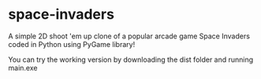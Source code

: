 # space-invaders
A simple 2D shoot 'em up clone of a popular arcade game Space Invaders coded in Python using PyGame library!

You can try the working version by downloading the dist folder and running main.exe
